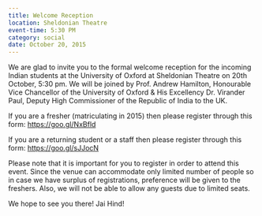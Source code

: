 ```yaml
---
title: Welcome Reception
location: Sheldonian Theatre
event-time: 5:30 PM
category: social
date: October 20, 2015
---
```


We are glad to invite you to the formal welcome reception for the incoming Indian students at the University of Oxford at Sheldonian Theatre on 20th October, 5:30 pm. We will be joined by Prof. Andrew Hamilton, Honourable Vice Chancellor of the University of Oxford & His Excellency Dr. Virander Paul, Deputy High Commissioner of the Republic of India to the UK.

If you are a fresher (matriculating in 2015) then please register through this form: https://goo.gl/NxBfld

If you are a returning student or a staff then please register through this form: https://goo.gl/sJJocN

Please note that it is important for you to register in order to attend this event. Since the venue can accommodate only limited number of people so in case we have surplus of registrations, preference will be given to the freshers. Also, we will not be able to allow any guests due to limited seats. 

We hope to see you there! Jai Hind!
